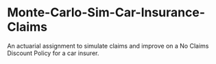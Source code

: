# Monte-Carlo-Sim-Car-Insurance-Claims
An actuarial assignment to simulate claims and improve on a No Claims Discount Policy for a car insurer.
